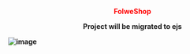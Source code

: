 <p style="color: red" align="center", color="red"><strong>FolweShop<strong></p>
  
<p align="center">Project will be migrated to ejs</p>

![image](https://user-images.githubusercontent.com/78105136/181066867-289711f2-760e-4bf4-a431-e7d55a3fd754.png)

